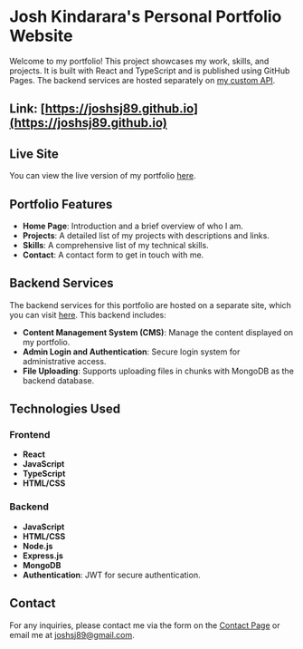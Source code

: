 # Josh Kindarara's Personal Portfolio Website

Welcome to my portfolio! This project showcases my work, skills, and projects. It is built with React and TypeScript and is published using GitHub Pages. The backend services are hosted separately on [my custom API](https://joshsj89-1d7a9e7057c7.herokuapp.com/).

## Link: [https://joshsj89.github.io](https://joshsj89.github.io)

## Live Site

You can view the live version of my portfolio [here](https://joshsj89-1d7a9e7057c7.herokuapp.com/).

## Portfolio Features

- **Home Page**: Introduction and a brief overview of who I am.
- **Projects**: A detailed list of my projects with descriptions and links.
- **Skills**: A comprehensive list of my technical skills.
- **Contact**: A contact form to get in touch with me.

## Backend Services

The backend services for this portfolio are hosted on a separate site, which you can visit [here](https://joshsj89-1d7a9e7057c7.herokuapp.com/api). This backend includes:

- **Content Management System (CMS)**: Manage the content displayed on my portfolio.
- **Admin Login and Authentication**: Secure login system for administrative access.
- **File Uploading**: Supports uploading files in chunks with MongoDB as the backend database.

## Technologies Used

### Frontend

- **React**
- **JavaScript**
- **TypeScript**
- **HTML/CSS**

### Backend

- **JavaScript**
- **HTML/CSS**
- **Node.js**
- **Express.js**
- **MongoDB**
- **Authentication**: JWT for secure authentication.

## Contact
For any inquiries, please contact me via the form on the [Contact Page](https://joshsj89.github.io/#contact) or email me at [joshsj89@gmail.com](mailto:joshsj89@gmail.com).